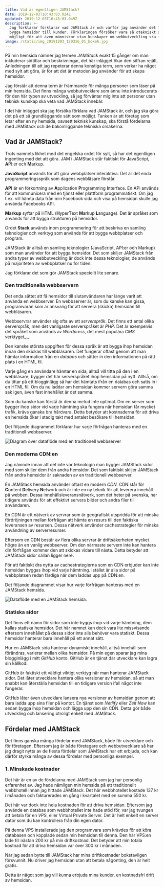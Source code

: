 ```yaml
---
title: Vad är egentligen JAMStack?
date: 2019-12-03T10:43:03.024Z
updated: 2019-12-03T10:43:03.049Z
description: >-
  Jag förklarar förklarar vad JAMStack är och varför jag använder det för att
  bygga hemsidor till kunder. Förklaringen försöker vara så otekniskt som
  möjligt för att även människor utan kunskaper om webbutveckling ska förstå.
image: /static/img_20191203_120316_01_bokeh.jpg
---
```

På min hemsida nämner jag termen _JAMStack_ exakt 15 gånger om man inkluderar sidtitlar och beskrivningar, det här inlägget ökar den siffran rejält. Anledningen till att jag repeterar denna konstiga term, som verkar ha något med sylt att göra, är för att det är metoden jag använder för att skapa hemsidor.

Jag förstår att denna term är främmande för många personer som läser på min hemsida. Det finns många webbutvecklare som ännu inte introducerats för den här typen av utveckling, så jag förväntar mig inte att personer utan teknisk kunskap ska veta vad JAMStack innebär.

I det här inlägget ska jag försöka förklara vad JAMStack är, och jag ska göra det på ett så grundläggande sätt som möjligt. Tanken är att företag som letar efter en ny hemsida, oavsett teknisk kunskap, ska förstå fördelarna med JAMStack och de bakomliggande tekniska orsakerna.

## Vad är JAMStack?

Trots namnets likhet med det engelska ordet för sylt, så har det egentligen ingenting med det att göra. JAM i JAMStack står faktiskt för **J**avaScript, **A**PI:er och **M**arkup. 

**JavaScript** används för att göra webbplatser interaktiva. Det är det enda programmeringsspråk som dagens webbläsare förstår.

**API** är en förkortning av **A**pplication **P**rogramming **I**nterface. En API används för att kommunicera med en tjänst eller plattform programmatiskt. Om jag t.ex. vill hämta data från min Facebook sida och visa på hemsidan skulle jag använda Facebooks API.

**Markup** syftar på HTML (**H**yper**T**ext **M**arkup **L**anguage). Det är språket som används för att bygga strukturen på hemsidor.

Ordet **Stack** används inom programmering för att beskriva en samling teknologier och verktyg som används för att bygga webbplatser och program.

JAMStack är alltså en samling teknologier (JavaScript, API:er och Markup) som man använder för att bygga hemsidor. Det som skiljer JAMStack från andra typer av webbutveckling är dock inte dessa teknologier, de används på majoriteten av webbplatser nu för tiden. 

Jag förklarar det som gör JAMStack speciellt lite senare.

### Den traditionella webbservern

Det enda sättet att få hemsidor till slutanvändaren har länge varit att använda en webbserver. En webbserver är, som du kanske kan gissa, programvaran som är ansvarig för att servera (skicka) hemsidan till webbläsaren.

Webbservrar använder sig ofta av ett _serverspråk_. Det finns ett antal olika serverspråk, men det vanligaste serverspråket är _PHP_. Det är exempelvis det språket som används av _Wordpress_, det mest populära _CMS_ verktyget_._

Den kanske största uppgiften för dessa språk är att bygga ihop hemsidan innan den skickas till webbläsaren. Det fungerar oftast genom att man hämtar information från en _databas_ och sätter in den informationen på rätt plats i en HTML fil. 

Varje gång en användare hämtar en sida, alltså vill titta på den i en webbläsare, bygger det här serverspråket ihop hemsidan på nytt. Alltså, om du tittar på ett blogginlägg så har det hämtats ifrån en databas och satts in i en HTML fil. Om du nu laddar om hemsidan kommer servern göra samma sak igen, även fast innehållet är det samma. 

Som du kanske kan förstå är denna metod inte optimal. Om en server som bygger ihop sidor vid varje hämtning ska fungera när hemsidan får mycket trafik, krävs ganska bra hårdvara. Detta betyder att kostnaderna för att driva en hemsida ökar i stadig takt med antalet besökare till hemsidan.

Det följande diagrammet förklarar hur varje förfrågan hanteras med en traditionell webbserver.

![Diagram över dataflöde med en traditionell webbserver](/static/traditionell.png "Diagram över dataflöde med en traditionell webbserver")

### Den moderna CDN:en

Jag nämnde innan att det inte var teknologin man bygger JAMStack sidor med som skiljer dem från andra hemsidor. Det som faktiskt skiljer JAMStack från andra hemsidor är saknaden av en traditionell webbserver.

En JAMStack hemsida använder oftast en modern _CDN._ CDN står för **C**ontent **D**elivery **N**etwork och är inte en ny teknik för att leverera innehåll på webben. Dessa innehållsleveransnätverk, som det heter på svenska, har tidigare används för att effektivt servera bilder och andra filer till användaren.

En CDN är ett nätverk av servrar som är geografiskt utspridda för att minska fördröjningen mellan förfrågan att hämta en resurs till den faktiska leveransen av resursen. Dessa nätverk använder cachestrategier för minska användning av serverresurser.

Eftersom en CDN består av flera olika servrar är driftsäkerheten mycket högre än en vanlig webbserver. Om den närmaste servern inte kan hantera din förfrågan kommer den att skickas vidare till nästa. Detta betyder att JAMStack sidor sällan ligger nere.

För att faktiskt dra nytta av cachestrategierna som en CDN erbjuder kan inte hemsidan byggas ihop vid varje hämtning. Istället är alla sidor på webbplatsen redan färdiga när dem laddas upp på CDN:en.

Det följande diagrammet visar hur varje förfrågan hanteras med en JAMStack hemsida.

![Dataflöde med en JAMStack hemsida.](/static/jamstack.png "Dataflöde med en JAMStack hemsida.")

### Statiska sidor

Det finns ett namn för sidor som inte byggs ihop vid varje hämtning, dem kallas statiska hemsidor. Det här namnet kan dock vara lite missvisande eftersom innehållet på dessa sidor inte alls behöver vara statiskt. Dessa hemsidor hanterar bara innehåll på ett annat sätt.

Hur en JAMStack sida hanterar dynamiskt innehåll, alltså innehåll som förändras, varierar mellan olika hemsidor. På min egen sparar jag mina blogginlägg i mitt _GitHub_ konto. GitHub är en tjänst där utvecklare kan lagra sin källkod.

GitHub är faktiskt ett väldigt viktigt verktyg när man hanterar JAMStack sidor. Det låter utvecklare hantera olika versioner av hemsidan, så att man snabbt kan återställa hemsidan till en tidigare version ifall något inte fungerar.

GitHub låter även utvecklare lansera nya versioner av hemsidan genom att bara ladda upp sina filer på kontot. En tjänst som _Netlify_ eller _Zeit Now_ kan sedan bygga ihop hemsidan och lägga upp den sin CDN. Detta gör både utveckling och lansering otroligt enkelt med JAMStack.

## Fördelar med JAMStack

Det finns ganska många fördelar med JAMStack, både för utvecklare och för företagen. Eftersom jag är både företagare och webbutvecklare så har jag dragit nytta av de flesta fördelar som JAMStack har ett erbjuda, och kan därför styrka många av dessa fördelar med personliga exempel.

### 1. Minskade kostnader

Det här är en av de fördelarna med JAMStack som jag har personlig erfarenhet av. Jag hade nämligen min hemsida på ett traditionellt webbhotell innan jag hittade JAMStack. Det här webbhotellet kostade 137 kr i månaden och fakturerades en gång i kvartalet med en summa 550 kr.

Det här var dock inte hela kostnaden för att driva hemsidan. Eftersom jag använde en databas som webbhotellet inte hade stöd för, var jag tvungen att betala för en _VPS_, eller Virtual Private Server. Det är helt enkelt en server dator som du kan kontrollera från din egen dator.

På denna VPS installerade jag den programvara som krävdes för att köra databasen och kopplade sedan min hemsidan till denna. Den här VPS:en lade till nästan 200 kr på min driftkostnad. Det betyder att min totala kostnad för att driva hemsidan var över 300 kr i månaden.

När jag sedan bytte till JAMStack har mina driftkostnader bokstavligen försvunnit. Nu driver jag hemsidan utan att betala någonting, den är helt gratis.

Detta är något som jag vill kunna erbjuda mina kunder, en kostnadsfri drift av hemsidan.
